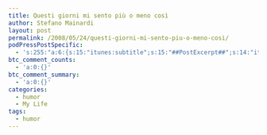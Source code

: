 ```yaml
---
title: Questi giorni mi sento più o meno così
author: Stefano Mainardi
layout: post
permalink: /2008/05/24/questi-giorni-mi-sento-piu-o-meno-cosi/
podPressPostSpecific:
  - 's:255:"a:6:{s:15:"itunes:subtitle";s:15:"##PostExcerpt##";s:14:"itunes:summary";s:15:"##PostExcerpt##";s:15:"itunes:keywords";s:17:"##WordPressCats##";s:13:"itunes:author";s:10:"##Global##";s:15:"itunes:explicit";s:7:"Default";s:12:"itunes:block";s:7:"Default";}";'
btc_comment_counts:
  - 'a:0:{}'
btc_comment_summary:
  - 'a:0:{}'
categories:
  - humor
  - My Life
tags:
  - humor
---
```

